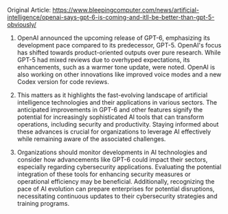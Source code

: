 Original Article: https://www.bleepingcomputer.com/news/artificial-intelligence/openai-says-gpt-6-is-coming-and-itll-be-better-than-gpt-5-obviously/

1) OpenAI announced the upcoming release of GPT-6, emphasizing its development pace compared to its predecessor, GPT-5. OpenAI's focus has shifted towards product-oriented outputs over pure research. While GPT-5 had mixed reviews due to overhyped expectations, its enhancements, such as a warmer tone update, were noted. OpenAI is also working on other innovations like improved voice modes and a new Codex version for code reviews.

2) This matters as it highlights the fast-evolving landscape of artificial intelligence technologies and their applications in various sectors. The anticipated improvements in GPT-6 and other features signify the potential for increasingly sophisticated AI tools that can transform operations, including security and productivity. Staying informed about these advances is crucial for organizations to leverage AI effectively while remaining aware of the associated challenges.

3) Organizations should monitor developments in AI technologies and consider how advancements like GPT-6 could impact their sectors, especially regarding cybersecurity applications. Evaluating the potential integration of these tools for enhancing security measures or operational efficiency may be beneficial. Additionally, recognizing the pace of AI evolution can prepare enterprises for potential disruptions, necessitating continuous updates to their cybersecurity strategies and training programs.